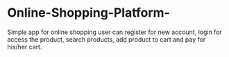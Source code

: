# Online-Shopping-Platform-
Simple app for online shopping user can register for  new account, login for access the product, search  products, add product to cart and pay for his/her cart.
